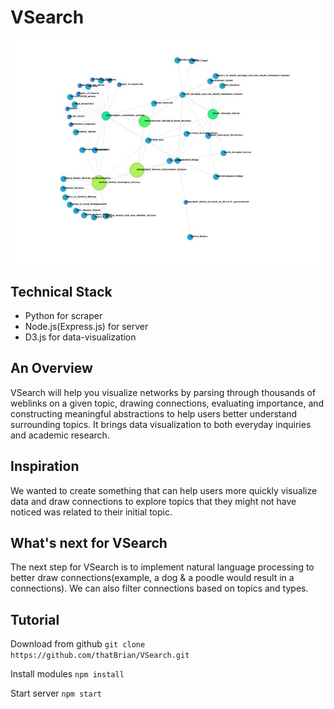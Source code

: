 # VSearch
![alt text](gallery.jpg "VSearch Demo")

## Technical Stack

- Python for scraper
- Node.js(Express.js) for server
- D3.js for data-visualization

## An Overview

VSearch will help you visualize networks by parsing through thousands of weblinks on a given topic, drawing connections, evaluating importance, and constructing meaningful abstractions to help users better understand surrounding topics. It brings data visualization to both everyday inquiries and academic research.

## Inspiration
We wanted to create something that can help users more quickly visualize data and draw connections to explore topics that they might not have noticed was related to their initial topic.

## What's next for VSearch
The next step for VSearch is to implement natural language processing to better draw connections(example, a dog & a poodle would result in a connections). We can also filter connections based on topics and types.

## Tutorial
Download from github
 `
 git clone https://github.com/thatBrian/VSearch.git
 `
 
Install modules
`
npm install
`

Start server
`
npm start
`



